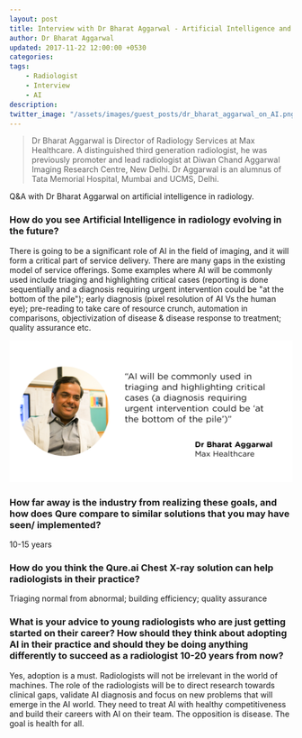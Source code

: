 ```yaml
---
layout: post
title: Interview with Dr Bharat Aggarwal - Artificial Intelligence and the Radiology Workflow
author: Dr Bharat Aggarwal
updated: 2017-11-22 12:00:00 +0530
categories:
tags:
    - Radiologist
    - Interview
    - AI
description:
twitter_image: "/assets/images/guest_posts/dr_bharat_aggarwal_on_AI.png"
---
```


> Dr Bharat Aggarwal is Director of Radiology Services at Max Healthcare. A distinguished third generation radiologist, he was previously promoter and lead radiologist at Diwan Chand Aggarwal Imaging Research Centre, New Delhi. Dr Aggarwal is an alumnus of Tata Memorial Hospital, Mumbai and UCMS, Delhi.


Q&A with Dr Bharat Aggarwal on artificial intelligence in radiology.

### How do you see Artificial Intelligence in radiology evolving in the future?

There is going to be a significant role of AI in the field of imaging, and it will form a critical part of service delivery. There are many gaps in the existing model of service offerings. Some examples where AI will be commonly used include triaging and highlighting critical cases (reporting is done sequentially and a diagnosis requiring urgent intervention could be "at the bottom of the pile"); early diagnosis (pixel resolution of AI Vs the human eye); pre-reading to take care of resource crunch, automation in comparisons, objectivization of disease & disease response to treatment; quality assurance  etc.

<p align="center">
    <img src="/assets/images/guest_posts/dr_bharat_aggarwal_on_AI.png" alt="Photo of Dr Bharat Aggarwal with quote">
</p>

### How far away is the industry from realizing these goals, and how does Qure compare to similar solutions that you may have seen/ implemented?

10-15 years

### How do you think the Qure.ai Chest X-ray solution can help radiologists in their practice?

Triaging normal from abnormal; building efficiency; quality assurance

### What is your advice to young radiologists who are just getting started on their career? How should they think about adopting AI in their practice and should they be doing anything differently to succeed as a radiologist 10-20 years from now?

Yes, adoption is a must. Radiologists will not be irrelevant in the world of machines. The role of the radiologists will be to direct research towards clinical gaps, validate AI diagnosis and focus on new problems that will emerge in the AI world. They need to treat AI with healthy competitiveness and build their careers with AI on their team. The opposition is disease. The goal is health for all.

